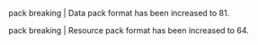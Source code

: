 pack breaking | Data pack format has been increased to 81.

pack breaking | Resource pack format has been increased to 64.
